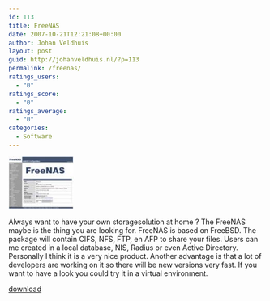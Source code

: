 ```yaml
---
id: 113
title: FreeNAS
date: 2007-10-21T12:21:08+00:00
author: Johan Veldhuis
layout: post
guid: http://johanveldhuis.nl/?p=113
permalink: /freenas/
ratings_users:
  - "0"
ratings_score:
  - "0"
ratings_average:
  - "0"
categories:
  - Software
---
```

[![FreeNAS](/wp-content/uploads/2008/03/freenas.thumbnail.jpg)](/wp-content/uploads/2008/03/freenas.jpg "FreeNAS")

Always want to have your own storagesolution at home ? The FreeNAS maybe is the thing you are looking for. FreeNAS is based on FreeBSD. The package will contain CIFS, NFS, FTP, en AFP to share your files. Users can me created in a local database, NIS, Radius or even Active Directory. Personally I think it is a very nice product. Another advantage is that a lot of developers are working on it so there will be new versions very fast. If you want to have a look you could try it in a virtual environment.

<a title="FreeNAS" href="http://www.freenas.org" target="_blank">download</a>